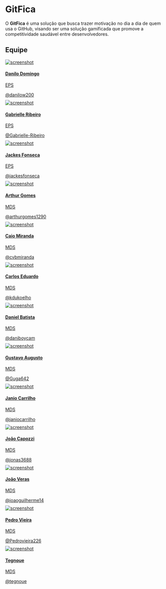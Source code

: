 # GitFica

O **GitFica** é uma solução que busca trazer motivação no dia a dia de quem usa o GitHub, visando ser uma solução gamificada que promove a competitividade saudável entre desenvolvedores. 

## Equipe

<div class="team-container">
    <div class="item col-lg-3 col-md-4 col-6" style="margin-top: 8px;">
        <div class="theme-card">
            <a href="https://github.com/danilow200">
                <img class="img-fluid" src="https://github.com/danilow200.png" alt="screenshot" />
                    <div class="card-block">
                        <h4 class="card-title">Danilo Domingo</h4>
                            <p class="card-text">EPS</p>
                    </div> <!-- card-block -->
                        <a class="github-button" href="https://github.com/danilow200" data-size="large" aria-label="@danilow200 on GitHub">@danilow200</a>                            
            </a>
        </div>
    </div>
    <div class="item col-lg-3 col-md-4 col-6" style="margin-top: 8px;">
        <div class="theme-card">
            <a href="https://github.com/Gabrielle-Ribeiro">
                <img class="img-fluid" src="https://github.com/Gabrielle-Ribeiro.png" alt="screenshot" />
                    <div class="card-block">
                        <h4 class="card-title">Gabrielle Ribeiro</h4>
                            <p class="card-text">EPS</p>
                    </div> <!-- card-block -->
                        <a class="github-button" href="https://github.com/Gabrielle-Ribeiro" data-size="large" aria-label="@Gabrielle-Ribeiro on GitHub">@Gabrielle-Ribeiro</a>                            
            </a>
        </div>
    </div>
    <div class="item col-lg-3 col-md-4 col-6" style="margin-top: 8px;">
        <div class="theme-card">
            <a href="https://github.com/jackesfonseca">
                <img class="img-fluid" src="https://github.com/jackesfonseca.png" alt="screenshot" />
                    <div class="card-block">
                        <h4 class="card-title">Jackes Fonseca</h4>
                            <p class="card-text">EPS</p>
                    </div> <!-- card-block -->
                        <a class="github-button" href="https://github.com/jackesfonseca" data-size="large" aria-label="@jackesfonseca on GitHub">@jackesfonseca</a>                            
            </a>
        </div>
    </div>
</div>

<!-- MDS -->
<div class="team-container">
    <div class="item col-lg-3 col-md-4 col-6" style="margin-top: 8px;">
        <div class="theme-card">
            <a href="https://github.com/arthurgomes1290">
                <img class="img-fluid" src="https://github.com/arthurgomes1290.png" alt="screenshot" />
                    <div class="card-block">
                        <h4 class="card-title">Arthur Gomes</h4>
                            <p class="card-text">MDS</p>
                    </div> <!-- card-block -->
                        <a class="github-button" href="https://github.com/arthurgomes1290" data-size="large" aria-label="@arthurgomes1290 on GitHub">@arthurgomes1290</a>                            
            </a>
        </div>
    </div>
    <div class="item col-lg-3 col-md-4 col-6" style="margin-top: 8px;">
        <div class="theme-card">
            <a href="https://github.com/cvbmiranda">
                <img class="img-fluid" src="https://github.com/cvbmiranda.png" alt="screenshot" />
                    <div class="card-block">
                        <h4 class="card-title">Caio Miranda</h4>
                            <p class="card-text">MDS</p>
                    </div> <!-- card-block -->
                        <a class="github-button" href="https://github.com/cvbmiranda" data-size="large" aria-label="@cvbmiranda on GitHub">@cvbmiranda</a>                            
            </a>
        </div>
    </div>
    <div class="item col-lg-3 col-md-4 col-6" style="margin-top: 8px;">
        <div class="theme-card">
            <a href="https://github.com/kdukoelho">
                <img class="img-fluid" src="https://github.com/kdukoelho.png" alt="screenshot" />
                    <div class="card-block">
                        <h4 class="card-title">Carlos Eduardo</h4>
                            <p class="card-text">MDS</p>
                    </div> <!-- card-block -->
                        <a class="github-button" href="https://github.com/kdukoelho" data-size="large" aria-label="@kdukoelho on GitHub">@kdukoelho</a>                            
            </a>
        </div>
    </div>
    <div class="item col-lg-3 col-md-4 col-6" style="margin-top: 8px;">
        <div class="theme-card">
            <a href="https://github.com/daniboycam">
                <img class="img-fluid" src="https://github.com/daniboycam.png" alt="screenshot" />
                    <div class="card-block">
                        <h4 class="card-title">Daniel Batista</h4>
                            <p class="card-text">MDS</p>
                    </div> <!-- card-block -->
                        <a class="github-button" href="https://github.com/daniboycam" data-size="large" aria-label="@daniboycam on GitHub">@daniboycam</a>                            
            </a>
        </div>
    </div>
    <div class="item col-lg-3 col-md-4 col-6" style="margin-top: 8px;">
        <div class="theme-card">
            <a href="https://github.com/Guga642">
                <img class="img-fluid" src="https://github.com/Guga642.png" alt="screenshot" />
                    <div class="card-block">
                        <h4 class="card-title">Gustavo Augusto</h4>
                            <p class="card-text">MDS</p>
                    </div> <!-- card-block -->
                        <a class="github-button" href="https://github.com/Guga642" data-size="large" aria-label="@Guga642 on GitHub">@Guga642</a>                            
            </a>
        </div>
    </div>
    <div class="item col-lg-3 col-md-4 col-6" style="margin-top: 8px;">
        <div class="theme-card">
            <a href="https://github.com/janiocarrilho">
                <img class="img-fluid" src="https://github.com/janiocarrilho.png" alt="screenshot" />
                    <div class="card-block">
                        <h4 class="card-title">Janio Carrilho</h4>
                            <p class="card-text">MDS</p>
                    </div> <!-- card-block -->
                        <a class="github-button" href="https://github.com/janiocarrilho" data-size="large" aria-label="@janiocarrilho on GitHub">@janiocarrilho</a>                            
            </a>
        </div>
    </div>
    <div class="item col-lg-3 col-md-4 col-6" style="margin-top: 8px;">
        <div class="theme-card">
            <a href="https://github.com/jonas3688">
                <img class="img-fluid" src="https://github.com/jonas3688.png" alt="screenshot" />
                    <div class="card-block">
                        <h4 class="card-title">João Capozzi</h4>
                            <p class="card-text">MDS</p>
                    </div> <!-- card-block -->
                        <a class="github-button" href="https://github.com/jonas3688" data-size="large" aria-label="@jonas3688 on GitHub">@jonas3688</a>                            
            </a>
        </div>
    </div>
    <div class="item col-lg-3 col-md-4 col-6" style="margin-top: 8px;">
        <div class="theme-card">
            <a href="https://github.com/joaoguilherme14">
                <img class="img-fluid" src="https://github.com/joaoguilherme14.png" alt="screenshot" />
                    <div class="card-block">
                        <h4 class="card-title">João Veras</h4>
                            <p class="card-text">MDS</p>
                    </div> <!-- card-block -->
                        <a class="github-button" href="https://github.com/joaoguilherme14" data-size="large" aria-label="@joaoguilherme14 on GitHub">@joaoguilherme14</a>                            
            </a>
        </div>
    </div>
    <div class="item col-lg-3 col-md-4 col-6" style="margin-top: 8px;">
        <div class="theme-card">
            <a href="https://github.com/Pedrovieira226">
                <img class="img-fluid" src="https://github.com/Pedrovieira226.png" alt="screenshot" />
                    <div class="card-block">
                        <h4 class="card-title">Pedro Vieira</h4>
                            <p class="card-text">MDS</p>
                    </div> <!-- card-block -->
                        <a class="github-button" href="https://github.com/Pedrovieira226" data-size="large" aria-label="@Pedrovieira226 on GitHub">@Pedrovieira226</a>                            
            </a>
        </div>
    </div>
    <div class="item col-lg-3 col-md-4 col-6" style="margin-top: 8px;">
        <div class="theme-card">
            <a href="https://github.com/tegnoue">
                <img class="img-fluid" src="https://github.com/tegnoue.png" alt="screenshot" />
                    <div class="card-block">
                        <h4 class="card-title">Tegnoue</h4>
                            <p class="card-text">MDS</p>
                    </div> <!-- card-block -->
                        <a class="github-button" href="https://github.com/tegnoue" data-size="large" aria-label="@tegnoue on GitHub">@tegnoue</a>                            
            </a>
        </div>
    </div>
</div>